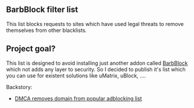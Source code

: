 ## BarbBlock filter list

This list blocks requests to sites which have used legal threats to remove themselves from other blacklists.


## Project goal?
This list is designed to avoid installing just another addon called [BarbBlock](https://github.com/paulgb/BarbBlock) which not adds any layer to security. So I decided to publish it's list which you can use for existent solutions like uMatrix, uBlock, ....


Backstory:
* [DMCA removes domain from popular adblocking list](https://www.ghacks.net/2017/08/13/dcma-removes-domain-from-popular-ad-blocking-list/)